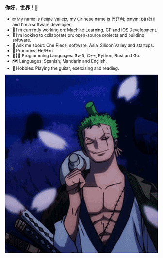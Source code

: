 ### 你好，世界！👋

- 🤓 My name is Felipe Vallejo, my Chinese name is 巴菲利; pinyin: bā fēi lì and I'm a software developer.
- 🔭 I’m currently working on: Machine Learning, CP and iOS Development.
- 🧠 I’m looking to collaborate on: open-source projects and building software.
- 💬 Ask me about: One Piece, software, Asia, Silicon Valley and startups.
- 🤖 Pronouns: He/Him.
- 👨🏻‍💻 Programming Languages: Swift, C++, Python, Rust and Go.
- 🗺 Languages: Spanish, Mandarin and English.
- 🎸 Hobbies: Playing the guitar, exercising and reading.

<p align="center">
  <img src="zoro.gif"/>
</p>
